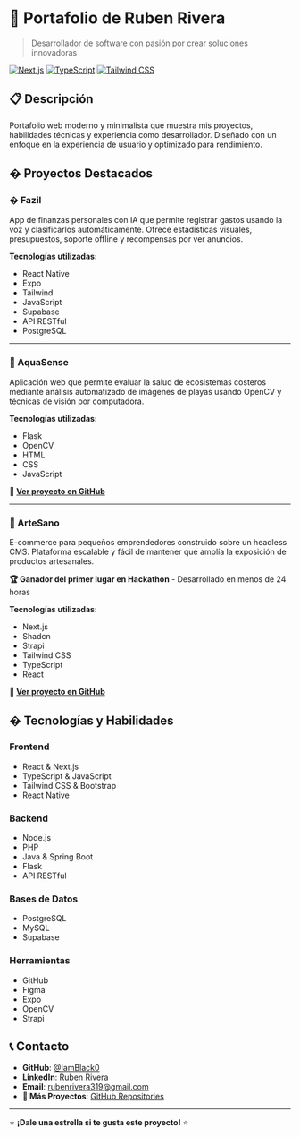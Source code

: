 # 🚀 Portafolio de Ruben Rivera

> Desarrollador de software con pasión por crear soluciones innovadoras

[![Next.js](https://img.shields.io/badge/Next.js-15.2.4-black?style=for-the-badge&logo=next.js)](https://nextjs.org/)
[![TypeScript](https://img.shields.io/badge/TypeScript-5.0.2-blue?style=for-the-badge&logo=typescript)](https://www.typescriptlang.org/)
[![Tailwind CSS](https://img.shields.io/badge/Tailwind_CSS-4.1.9-38B2AC?style=for-the-badge&logo=tailwind-css)](https://tailwindcss.com/)

## 📋 Descripción

Portafolio web moderno y minimalista que muestra mis proyectos, habilidades técnicas y experiencia como desarrollador. Diseñado con un enfoque en la experiencia de usuario y optimizado para rendimiento.

## � Proyectos Destacados

### � Fazil
App de finanzas personales con IA que permite registrar gastos usando la voz y clasificarlos automáticamente. Ofrece estadísticas visuales, presupuestos, soporte offline y recompensas por ver anuncios.

**Tecnologías utilizadas:**
- React Native
- Expo  
- Tailwind
- JavaScript
- Supabase
- API RESTful
- PostgreSQL

---

### 🌊 AquaSense
Aplicación web que permite evaluar la salud de ecosistemas costeros mediante análisis automatizado de imágenes de playas usando OpenCV y técnicas de visión por computadora.

**Tecnologías utilizadas:**
- Flask
- OpenCV
- HTML
- CSS
- JavaScript

**🔗 [Ver proyecto en GitHub](https://github.com/IamBlack0/MonitoreoPlayas-OpenCV)**

---

### 🛒 ArteSano
E-commerce para pequeños emprendedores construido sobre un headless CMS. Plataforma escalable y fácil de mantener que amplía la exposición de productos artesanales.

**🏆 Ganador del primer lugar en Hackathon** - Desarrollado en menos de 24 horas

**Tecnologías utilizadas:**
- Next.js
- Shadcn
- Strapi
- Tailwind CSS
- TypeScript
- React

**🔗 [Ver proyecto en GitHub](https://github.com/ELperrocode/arteSano)**

## �️ Tecnologías y Habilidades

### Frontend
- React & Next.js
- TypeScript & JavaScript
- Tailwind CSS & Bootstrap
- React Native

### Backend
- Node.js
- PHP
- Java & Spring Boot
- Flask
- API RESTful

### Bases de Datos
- PostgreSQL
- MySQL
- Supabase

### Herramientas
- GitHub
- Figma
- Expo
- OpenCV
- Strapi

## 📞 Contacto

- **GitHub**: [@IamBlack0](https://github.com/IamBlack0)
- **LinkedIn**: [Ruben Rivera](https://www.linkedin.com/in/ruben-rivera-1238a8323/)
- **Email**: [rubenrivera319@gmail.com](mailto:rubenrivera319@gmail.com)
- **📁 Más Proyectos**: [GitHub Repositories](https://github.com/IamBlack0?tab=repositories)

---

⭐ **¡Dale una estrella si te gusta este proyecto!** ⭐